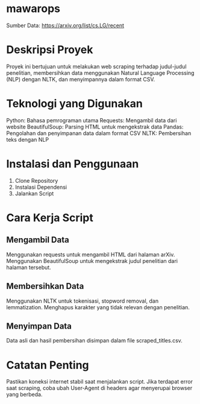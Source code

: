 # mawarops

Sumber Data:
https://arxiv.org/list/cs.LG/recent

# Deskripsi Proyek
Proyek ini bertujuan untuk melakukan web scraping terhadap judul-judul penelitian, membersihkan data menggunakan Natural Language Processing (NLP) dengan NLTK, dan menyimpannya dalam format CSV.

# Teknologi yang Digunakan
Python: Bahasa pemrograman utama
Requests: Mengambil data dari website
BeautifulSoup: Parsing HTML untuk mengekstrak data
Pandas: Pengolahan dan penyimpanan data dalam format CSV
NLTK: Pembersihan teks dengan NLP

# Instalasi dan Penggunaan
1. Clone Repository
2. Instalasi Dependensi
3. Jalankan Script

# Cara Kerja Script
## Mengambil Data
Menggunakan requests untuk mengambil HTML dari halaman arXiv.
Menggunakan BeautifulSoup untuk mengekstrak judul penelitian dari halaman tersebut.
## Membersihkan Data
Menggunakan NLTK untuk tokenisasi, stopword removal, dan lemmatization.
Menghapus karakter yang tidak relevan dengan penelitian.
## Menyimpan Data
Data asli dan hasil pembersihan disimpan dalam file scraped_titles.csv.

# Catatan Penting
Pastikan koneksi internet stabil saat menjalankan script.
Jika terdapat error saat scraping, coba ubah User-Agent di headers agar menyerupai browser yang berbeda.
